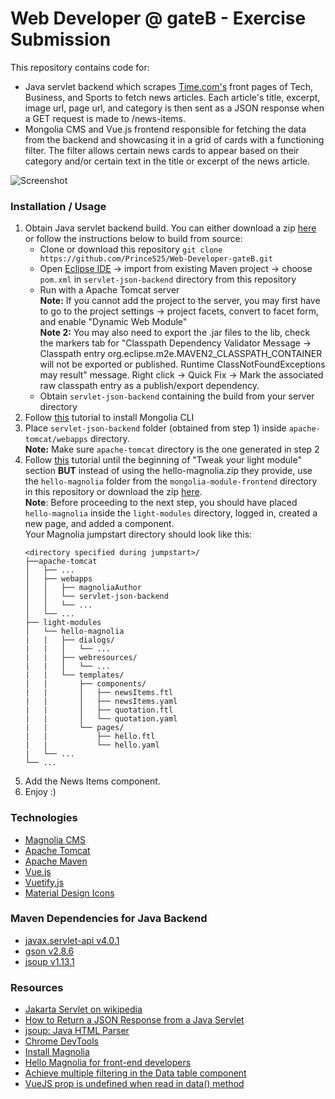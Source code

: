 # Web Developer @ gateB - Exercise Submission
This repository contains code for: 
* Java servlet backend which scrapes [Time.com's](http://time.com/) front pages of Tech, Business, and Sports to fetch news articles. Each article's title, excerpt, image url, page url, and category is then sent as a JSON response when a GET request is made to /news-items.
* Mongolia CMS and Vue.js frontend responsible for fetching the data from the backend and showcasing it in a grid of cards with a functioning filter. The filter allows certain news cards to appear based on their category and/or certain text in the title or excerpt of the news article. 

![Screenshot](https://i.imgur.com/SWhYSTl.png)

### Installation / Usage
1. Obtain Java servlet backend build.
    You can either download a zip [here](https://drive.google.com/file/d/1MFgrWpkISSzNzuhVgaHQP79z3McaLHJy/view?usp=sharing) or follow the instructions below to build from source:
    * Clone or download this repository 
    ```git clone https://github.com/PrinceS25/Web-Developer-gateB.git```
    * Open [Eclipse IDE](https://www.eclipse.org/ide/) -> import from existing Maven project -> choose ```pom.xml``` in ```servlet-json-backend``` directory from this repository
    * Run with a Apache Tomcat server\
    **Note:** If you cannot add the project to the server, you may first have to go to the project settings -> project facets, convert to facet form, and enable "Dynamic Web Module"\
    **Note 2:** You may also need to export the .jar files to the lib, check the markers tab for "Classpath Dependency Validator Message -> Classpath entry org.eclipse.m2e.MAVEN2_CLASSPATH_CONTAINER will not be exported or published. Runtime ClassNotFoundExceptions may result" message. Right click -> Quick Fix -> Mark the associated raw classpath entry as a publish/export dependency.
    * Obtain ```servlet-json-backend``` containing the build from your server directory
2. Follow [this](https://documentation.magnolia-cms.com/display/DOCS62/Install+Magnolia) tutorial to install Mongolia CLI
3. Place ```servlet-json-backend``` folder (obtained from step 1) inside ```apache-tomcat/webapps``` directory.\
    **Note:** Make sure ```apache-tomcat``` directory is the one generated in step 2
4. Follow [this](https://documentation.magnolia-cms.com/display/DOCS62/Hello+Magnolia+for+front-end+developers) tutorial until the beginning of "Tweak your light module" section **BUT** instead of using the hello-magnolia.zip they provide, use the ```hello-magnolia``` folder from the  ```mongolia-module-frontend``` directory in this repository or download the zip [here](https://drive.google.com/file/d/1zz-SInoBIHbWpPm2RgYYyq46p8Xd1E2A/view?usp=sharing).\
    **Note**: Before proceeding to the next step, you should have placed ```hello-magnolia``` inside the ```light-modules``` directory, logged in, created a new page, and added a component.\
    Your Magnolia jumpstart directory should look like this:
    ```
    <directory specified during jumpstart>/
    ├──apache-tomcat
    │   ├── ...
    │   ├── webapps
    │   │   ├── magnoliaAuthor
    │   │   └── servlet-json-backend
    │   │   └── ...
    │   └── ...
    ├── light-modules
    │   └── hello-magnolia
    |   |   ├── dialogs/
    |   |   │   └── ...
    |   |   ├── webresources/
    |   |   │   └── ...
    |   |   └── templates/
    |   |       ├── components/
    |   |       │   ├── newsItems.ftl
    |   |       │   ├── newsItems.yaml
    |   |       │   ├── quotation.ftl
    |   |       │   └── quotation.yaml
    |   |       └── pages/
    |   |           ├── hello.ftl
    |   |           └── hello.yaml
    |   └── ...
    └── ...
    ```
5. Add the News Items component.
6. Enjoy :)

### Technologies
* [Magnolia CMS](https://www.magnolia-cms.com/)
* [Apache Tomcat](http://tomcat.apache.org/)
* [Apache Maven](https://maven.apache.org/)
* [Vue.js](https://vuejs.org/)
* [Vuetify.js](https://vuetifyjs.com/en/)
* [Material Design Icons](https://materialdesignicons.com/)

### Maven Dependencies for Java Backend
* [javax.servlet-api v4.0.1](https://mvnrepository.com/artifact/javax.servlet/javax.servlet-api)
* [gson v2.8.6](https://mvnrepository.com/artifact/com.google.code.gson/gson)
* [jsoup v1.13.1](https://mvnrepository.com/artifact/org.jsoup/jsoup)

### Resources
* [Jakarta Servlet on wikipedia](https://en.wikipedia.org/wiki/Jakarta_Servlet)
* [How to Return a JSON Response from a Java Servlet](https://www.javaguides.net/2019/05/how-to-return-json-response-from-java-servlet.html)
* [jsoup: Java HTML Parser](https://jsoup.org/)
* [Chrome DevTools](https://developers.google.com/web/tools/chrome-devtools)
* [Install Magnolia](https://documentation.magnolia-cms.com/display/DOCS62/Install+Magnolia#InstallMagnolia-InstallJava)
* [Hello Magnolia for front-end developers](https://documentation.magnolia-cms.com/display/DOCS62/Hello+Magnolia+for+front-end+developers)
* [Achieve multiple filtering in the Data table component <v-data-table>](https://front.id/en/articles/vuetify-achieve-multiple-filtering-data-table-component)
* [VueJS prop is undefined when read in data() method](https://stackoverflow.com/questions/50086765/vuejs-prop-is-undefined-when-read-in-data-method)
